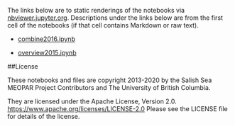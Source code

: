 The links below are to static renderings of the notebooks via
[nbviewer.jupyter.org](https://nbviewer.jupyter.org/).
Descriptions under the links below are from the first cell of the notebooks
(if that cell contains Markdown or raw text).

* [combine2016.ipynb](https://nbviewer.jupyter.org/github/SalishSeaCast/analysis-elise-2/blob/master/notebooks/Nina/combine2016.ipynb)  
    
* [overview2015.ipynb](https://nbviewer.jupyter.org/github/SalishSeaCast/analysis-elise-2/blob/master/notebooks/Nina/overview2015.ipynb)  
    

##License

These notebooks and files are copyright 2013-2020
by the Salish Sea MEOPAR Project Contributors
and The University of British Columbia.

They are licensed under the Apache License, Version 2.0.
https://www.apache.org/licenses/LICENSE-2.0
Please see the LICENSE file for details of the license.
